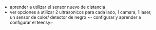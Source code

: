 
- aprender a utilizar el sensor nuevo de distancia
- ver opciones a utilizar
2 ultrasonicos para cada lado, 1 camara, 1 laser, un sensor de color/ detector de negro
~- configurar y aprender a configurar el teensy~